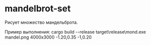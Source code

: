 # mandelbrot-set

Рисует множество мандельброта.

Пример выполнения:
    cargo build --release
    target\release\mond.exe mandel.png 4000x3000 -1.20,0.35 -1,0.20
